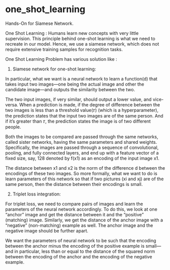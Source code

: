# one_shot_learning

Hands-On for Siamese Network.


One Shot Learning : Humans learn new concepts with very little supervision. This principle behind one-shot learning is what we need to recreate in our model. Hence, we use a siamese network, which does not require extensive training samples for recognition tasks.

One Shot Learning Problem has various solution like :

1. Siamese network for one-shot learning:

In particular, what we want is a neural network to learn a function(d) that takes input two images—one being the actual image and other the candidate image—and outputs the similarity between the two.


The two input images, if very similar, should output a lower value, and vice-versa. When a prediction is made, if the degree of difference between the two images is less than a threshold value(𝜏) (which is a hyperparameter), the prediction states that the input two images are of the same person. And if it’s greater than 𝜏, the prediction states the image is of two different people.



Both the images to be compared are passed through the same networks, called sister networks, having the same parameters and shared weights.
Specifically, the images are passed through a sequence of convolutional, pooling, and fully connected layers, and end up with a feature vector of a fixed size, say, 128 denoted by f(x1) as an encoding of the input image x1.

The distance between x1 and x2 is the norm of the difference d between the encodings of these two images. So more formally, what we want to do is learn parameters of this network so that if two pictures (xi and xj) are of the same person, then the distance between their encodings is small.




2. Triplet loss integration:

For triplet loss, we need to compare pairs of images and learn the parameters of the neural network accordingly. To do this, we look at one “anchor” image and get the distance between it and the “positive” (matching) image. Similarly, we get the distance of the anchor image with a “negative” (non-matching) example as well. The anchor image and the negative image should be further apart.

We want the parameters of neural network to be such that the encoding between the anchor minus the encoding of the positive example is small—and in particular, less than or equal to the distance of the squared norm between the encoding of the anchor and the encoding of the negative example.